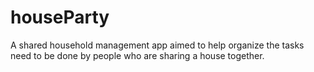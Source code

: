 # houseParty
A shared household management app aimed to help organize the tasks need to be done by people who are sharing a house together. 
